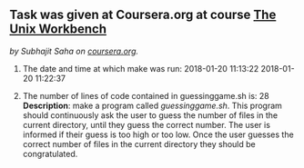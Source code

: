 ## Task was given at Coursera.org at course [The Unix Workbench](https://www.coursera.org/learn/unix)
*by Subhajit Saha on [coursera.org](https://www.coursera.org/).*
1. The date and time at which make was run:
2018-01-20 11:13:22
2018-01-20 11:22:37

2. The number of lines of code contained in guessinggame.sh is:
28
**Description**: make a program called *guessinggame.sh*. This program should continuously ask the user to guess the number of files in the current directory, until they guess the correct number. The user is informed if their guess is too high or too low. Once the user guesses the correct number of files in the current directory they should be congratulated.
